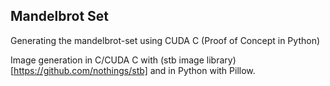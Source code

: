## Mandelbrot Set
Generating the mandelbrot-set using CUDA C (Proof of Concept in Python)

Image generation in C/CUDA C with (stb image library)[https://github.com/nothings/stb] and in Python with Pillow.